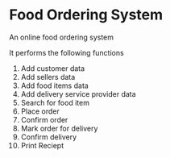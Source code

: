 # Food Ordering System
An online food ordering system

It performs the following functions

1. Add customer data
2. Add sellers data
3. Add food items data
4. Add delivery service provider data
5. Search for food item
6. Place order
7. Confirm order
8. Mark order for delivery
9. Confirm delivery
10. Print Reciept
